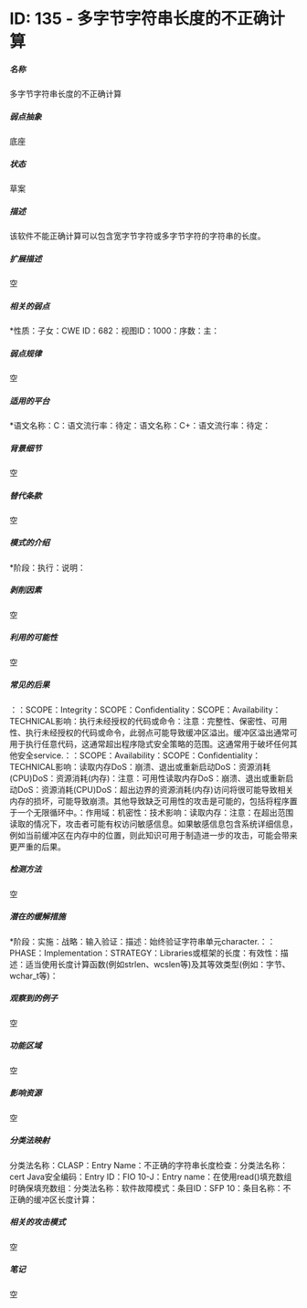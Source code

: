 # ID: 135 - 多字节字符串长度的不正确计算
<h5>名称</h5>多字节字符串长度的不正确计算
<h5>弱点抽象</h5>底座
<h5>状态</h5>草案
<h5>描述</h5>该软件不能正确计算可以包含宽字节字符或多字节字符的字符串的长度。
<h5>扩展描述</h5>空
<h5>相关的弱点</h5>*性质：子女：CWE ID：682：视图ID：1000：序数：主：
<h5>弱点规律</h5>空
<h5>适用的平台</h5>*语文名称：C：语文流行率：待定：语文名称：C+：语文流行率：待定：
<h5>背景细节</h5>空
<h5>替代条款</h5>空
<h5>模式的介绍</h5>*阶段：执行：说明：
<h5>剥削因素</h5>空
<h5>利用的可能性</h5>空
<h5>常见的后果</h5>：：SCOPE：Integrity：SCOPE：Confidentiality：SCOPE：Availability：TECHNICAL影响：执行未经授权的代码或命令：注意：完整性、保密性、可用性、执行未经授权的代码或命令，此弱点可能导致缓冲区溢出。缓冲区溢出通常可用于执行任意代码，这通常超出程序隐式安全策略的范围。这通常用于破坏任何其他安全service.：：SCOPE：Availability：SCOPE：Confidentiality：TECHNICAL影响：读取内存DoS：崩溃、退出或重新启动DoS：资源消耗(CPU)DoS：资源消耗(内存)：注意：可用性读取内存DoS：崩溃、退出或重新启动DoS：资源消耗(CPU)DoS：超出边界的资源消耗(内存)访问将很可能导致相关内存的损坏，可能导致崩溃。其他导致缺乏可用性的攻击是可能的，包括将程序置于一个无限循环中。：作用域：机密性：技术影响：读取内存：注意：在超出范围读取的情况下，攻击者可能有权访问敏感信息。如果敏感信息包含系统详细信息，例如当前缓冲区在内存中的位置，则此知识可用于制造进一步的攻击，可能会带来更严重的后果。
<h5>检测方法</h5>空
<h5>潜在的缓解措施</h5>*阶段：实施：战略：输入验证：描述：始终验证字符串单元character.：：PHASE：Implementation：STRATEGY：Libraries或框架的长度：有效性：描述：适当使用长度计算函数(例如strlen、wcslen等)及其等效类型(例如：字节、wchar_t等)：
<h5>观察到的例子</h5>空
<h5>功能区域</h5>空
<h5>影响资源</h5>空
<h5>分类法映射</h5>分类法名称：CLASP：Entry Name：不正确的字符串长度检查：分类法名称：cert Java安全编码：Entry ID：FIO 10-J：Entry name：在使用read()填充数组时确保填充数组：分类法名称：软件故障模式：条目ID：SFP 10：条目名称：不正确的缓冲区长度计算：
<h5>相关的攻击模式</h5>空
<h5>笔记</h5>空

